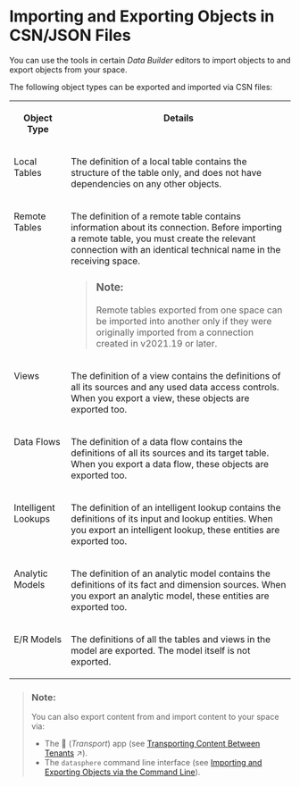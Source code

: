 <!-- loiof8ff0628c9fc49229740ffcd4d20e9aa -->

<link rel="stylesheet" type="text/css" href="../css/sap-icons.css"/>

# Importing and Exporting Objects in CSN/JSON Files

You can use the tools in certain *Data Builder* editors to import objects to and export objects from your space.

The following object types can be exported and imported via CSN files:


<table>
<tr>
<th valign="top">

Object Type



</th>
<th valign="top">

Details



</th>
</tr>
<tr>
<td valign="top">

Local Tables



</td>
<td valign="top">

The definition of a local table contains the structure of the table only, and does not have dependencies on any other objects.



</td>
</tr>
<tr>
<td valign="top">

Remote Tables



</td>
<td valign="top">

The definition of a remote table contains information about its connection. Before importing a remote table, you must create the relevant connection with an identical technical name in the receiving space.

> ### Note:  
> Remote tables exported from one space can be imported into another only if they were originally imported from a connection created in v2021.19 or later.



</td>
</tr>
<tr>
<td valign="top">

Views



</td>
<td valign="top">

The definition of a view contains the definitions of all its sources and any used data access controls. When you export a view, these objects are exported too.



</td>
</tr>
<tr>
<td valign="top">

Data Flows



</td>
<td valign="top">

The definition of a data flow contains the definitions of all its sources and its target table. When you export a data flow, these objects are exported too.



</td>
</tr>
<tr>
<td valign="top">

Intelligent Lookups



</td>
<td valign="top">

The definition of an intelligent lookup contains the definitions of its input and lookup entities. When you export an intelligent lookup, these entities are exported too.



</td>
</tr>
<tr>
<td valign="top">

Analytic Models



</td>
<td valign="top">

The definition of an analytic model contains the definitions of its fact and dimension sources. When you export an analytic model, these entities are exported too.



</td>
</tr>
<tr>
<td valign="top">

E/R Models



</td>
<td valign="top">

The definitions of all the tables and views in the model are exported. The model itself is not exported.



</td>
</tr>
</table>

> ### Note:  
> You can also export content from and import content to your space via:
> 
> -   The <span class="FPA-icons"></span> \(*Transport*\) app \(see [Transporting Content Between Tenants](https://help.sap.com/viewer/be5967d099974c69b77f4549425ca4c0/cloud/en-US/df12666cf98e41248ef2251c564b0166.html "Users with the DW Administrator or DW Space Administrator role can use the Transport app to transfer content between tenants via a private cloud storage area.") :arrow_upper_right:\).
> -   The `datasphere` command line interface \(see [Importing and Exporting Objects via the Command Line](importing-and-exporting-objects-via-the-command-line-6494657.md)\).

